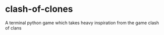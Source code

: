 # clash-of-clones
A terminal python game which takes heavy inspiration from the game clash of clans
